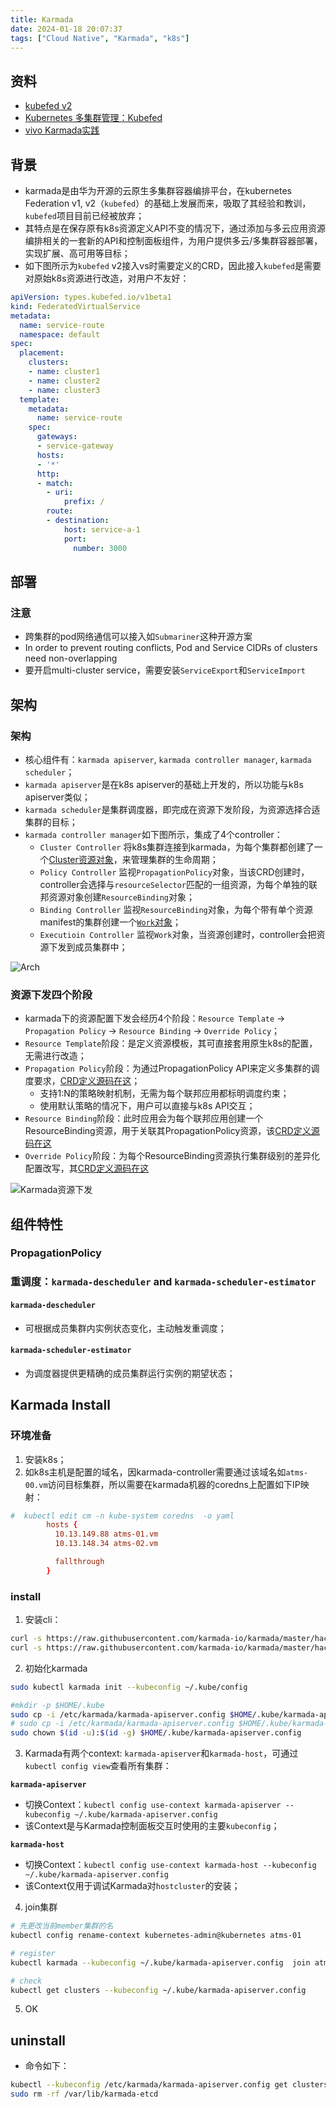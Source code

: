 ```yaml
---
title: Karmada
date: 2024-01-18 20:07:37
tags: ["Cloud Native", "Karmada", "k8s"]
---
```

## 资料
* [kubefed v2](https://cloud.tencent.com/developer/article/1804669)
* [Kubernetes 多集群管理：Kubefed](https://mp.weixin.qq.com/s?__biz=MzIzNTU1MjIxMQ==&amp;mid=2247483886&amp;idx=1&amp;sn=d397c17088a6a5c2516d7a77acb961e6&amp;chksm=e8e42d52df93a44416c4f250c581158e15d44ba17bc11f5abcd310d59bf9c9fe5fef5aa0e4b8&amp;scene=21#wechat_redirect)
* [vivo Karmada实践](https://www.cnblogs.com/vivotech/p/17684105.html)

## 背景
* karmada是由华为开源的云原生多集群容器编排平台，在kubernetes Federation v1, v2（`kubefed`）的基础上发展而来，吸取了其经验和教训，`kubefed`项目目前已经被放弃；
* 其特点是在保存原有k8s资源定义API不变的情况下，通过添加与多云应用资源编排相关的一套新的API和控制面板组件，为用户提供多云/多集群容器部署，实现扩展、高可用等目标；
* 如下图所示为`kubefed` v2接入vs时需要定义的CRD，因此接入`kubefed`是需要对原始k8s资源进行改造，对用户不友好：
```yaml
apiVersion: types.kubefed.io/v1beta1
kind: FederatedVirtualService
metadata:
  name: service-route
  namespace: default
spec:
  placement:
    clusters:
    - name: cluster1
    - name: cluster2
    - name: cluster3
  template:
    metadata:
      name: service-route
    spec:
      gateways:
      - service-gateway
      hosts:
      - '*'
      http:
      - match:
        - uri:
            prefix: /
        route:
        - destination:
            host: service-a-1
            port:
              number: 3000
```

<!--more-->

## 部署
### 注意
* 跨集群的pod网络通信可以接入如`Submariner`这种开源方案
* In order to prevent routing conflicts, Pod and Service CIDRs of clusters need non-overlapping
* 要开启multi-cluster service，需要安装`ServiceExport`和`ServiceImport`


## 架构
### 架构
* 核心组件有：`karmada apiserver`, `karmada controller manager`, `karmada scheduler`；
* `karmada apiserver`是在k8s apiserver的基础上开发的，所以功能与k8s apiserver类似；
* `karmada scheduler`是集群调度器，即完成在资源下发阶段，为资源选择合适集群的目标；
* `karmada controller manager`如下图所示，集成了4个controller：
    * `Cluster Controller` 将k8s集群连接到karmada，为每个集群都创建了一个[Cluster资源对象](https://github.com/karmada-io/api/blob/81a2cd59ba32a54fd45b02253e9d2d82e1be12cf/cluster/v1alpha1/types.go#L43)，来管理集群的生命周期；
    * `Policy Controller` 监视`PropagationPolicy`对象，当该CRD创建时，controller会选择与`resourceSelector`匹配的一组资源，为每个单独的联邦资源对象创建`ResourceBinding`对象；
    * `Binding Controller` 监视`ResourceBinding`对象，为每个带有单个资源manifest的集群创建一个[`Work`对象](https://github.com/karmada-io/api/blob/81a2cd59ba32a54fd45b02253e9d2d82e1be12cf/work/v1alpha1/work_types.go#L43)；
    * `Executioin Controller` 监视`Work`对象，当资源创建时，controller会把资源下发到成员集群中；

![Arch](arch.png)

### 资源下发四个阶段
* karmada下的资源配置下发会经历4个阶段：`Resource Template` -> `Propagation Policy` -> `Resource Binding` -> `Override Policy`；
* `Resource Template`阶段：是定义资源模板，其可直接套用原生k8s的配置，无需进行改造；
* `Propagation Policy`阶段：为通过PropagationPolicy API来定义多集群的调度要求，[CRD定义源码在这](https://github.com/karmada-io/api/blob/81a2cd59ba32a54fd45b02253e9d2d82e1be12cf/policy/v1alpha1/propagation_types.go#L49)；
    * 支持1:N的策略映射机制，无需为每个联邦应用都标明调度约束；
    * 使用默认策略的情况下，用户可以直接与k8s API交互；
* `Resource Binding`阶段：此时应用会为每个联邦应用创建一个ResourceBinding资源，用于关联其PropagationPolicy资源，该[CRD定义源码在这](https://github.com/karmada-io/api/blob/81a2cd59ba32a54fd45b02253e9d2d82e1be12cf/work/v1alpha2/binding_types.go#L58)
* `Override Policy`阶段：为每个ResourceBinding资源执行集群级别的差异化配置改写，其[CRD定义源码在这](https://github.com/karmada-io/api/blob/81a2cd59ba32a54fd45b02253e9d2d82e1be12cf/policy/v1alpha1/override_types.go#L49)

![Karmada资源下发](resource-apply.png)


## 组件特性
### PropagationPolicy

### 重调度：`karmada-descheduler` and `karmada-scheduler-estimator`
#### `karmada-descheduler`
* 可根据成员集群内实例状态变化，主动触发重调度；



#### `karmada-scheduler-estimator`
* 为调度器提供更精确的成员集群运行实例的期望状态；


## Karmada Install
### 环境准备
1. 安装k8s；
2. 如k8s主机是配置的域名，因karmada-controller需要通过该域名如`atms-00.vm`访问目标集群，所以需要在karmada机器的coredns上配置如下IP映射：
```conf
#  kubectl edit cm -n kube-system coredns  -o yaml
        hosts {
          10.13.149.88 atms-01.vm
          10.13.148.34 atms-02.vm

          fallthrough
        }
```

### install
1. 安装cli：
```bash
curl -s https://raw.githubusercontent.com/karmada-io/karmada/master/hack/install-cli.sh | sudo INSTALL_CLI_VERSION=1.8.1 bash
curl -s https://raw.githubusercontent.com/karmada-io/karmada/master/hack/install-cli.sh | sudo INSTALL_CLI_VERSION=1.8.1 bash -s kubectl-karmada
```

2. 初始化karmada
```bash
sudo kubectl karmada init --kubeconfig ~/.kube/config

#mkdir -p $HOME/.kube
sudo cp -i /etc/karmada/karmada-apiserver.config $HOME/.kube/karmada-apiserver.config
# sudo cp -i /etc/karmada/karmada-apiserver.config $HOME/.kube/karmada-apiserver.config
sudo chown $(id -u):$(id -g) $HOME/.kube/karmada-apiserver.config
```

3. Karmada有两个context: `karmada-apiserver`和`karmada-host`，可通过`kubectl config view`查看所有集群：

**`karmada-apiserver`**

* 切换Context：`kubectl config use-context karmada-apiserver --kubeconfig ~/.kube/karmada-apiserver.config`
* 该Context是与Karmada控制面板交互时使用的主要`kubeconfig`；

**`karmada-host`**

* 切换Context：`kubectl config use-context karmada-host --kubeconfig ~/.kube/karmada-apiserver.config`
* 该Context仅用于调试Karmada对`hostcluster`的安装；

4. join集群
```bash
# 先更改当前member集群的名
kubectl config rename-context kubernetes-admin@kubernetes atms-01

# register
kubectl karmada --kubeconfig ~/.kube/karmada-apiserver.config  join atms-01 --cluster-kubeconfig=$HOME/.kube/config

# check
kubectl get clusters --kubeconfig ~/.kube/karmada-apiserver.config
```
5. OK

## uninstall
* 命令如下：
```bash
kubectl --kubeconfig /etc/karmada/karmada-apiserver.config get clusters
sudo rm -rf /var/lib/karmada-etcd
```


